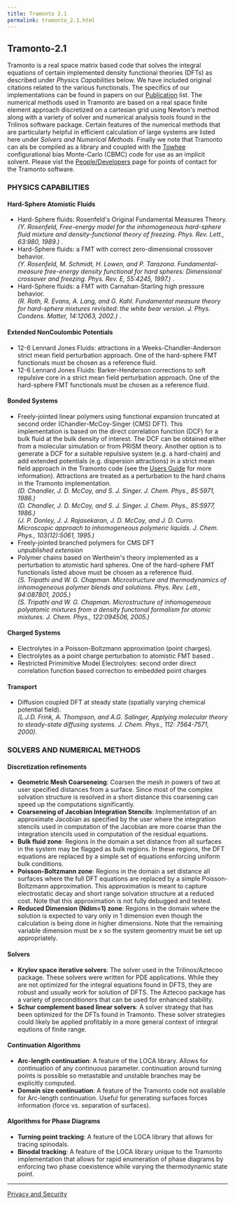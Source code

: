 ```yaml
---
title: Tramonto 2.1 
permalink: tramonto_2.1.html
---
```


## Tramonto-2.1

Tramonto is a real space matrix based code that solves the integral equations of certain implemented density functional theories (DFTs) as described under _Physics Capabilities_ below. We have included original citations related to the various functionals. The specifics of our implementations can be found in papers on our [Publication](publications.html) list. The numerical methods used in Tramonto are based on a real space finite element approach discretized on a cartesian grid using Newton's method along with a variety of solver and numerical analysis tools found in the Trilinos software package. Certain features of the numerical methods that are particularly helpful in efficient calculation of large systems are listed here under _Solvers and Numerical Methods_. Finally we note that Tramonto can als be compiled as a library and coupled with the [Towhee](http://towhee.sourceforge.net/) configurational bias Monte-Carlo (CBMC) code for use as an implicit solvent. Please vist the [People/Developers](snl_team.html) page for points of contact for the Tramonto software.

### PHYSICS CAPABILITIES

#### Hard-Sphere Atomistic Fluids

*   Hard-Sphere fluids: Rosenfeld's Original Fundamental Measures Theory.  
    _(Y. Rosenfeld, Free-energy model for the inhomogeneous hard-sphere fluid mixture and density-functional theory of freezing. Phys. Rev. Lett., 63:980, 1989.)_ .
*   Hard-Sphere fluids: a FMT with correct zero-dimensional crossover behavior.  
    _(Y. Rosenfeld, M. Schmidt, H. Lowen, and P. Tarazona. Fundamental-measure free-energy density functional for hard spheres: Dimensional crossover and freezing. Phys. Rev. E, 55:4245, 1997.)_ .
*   Hard-Sphere fluids: a FMT with Carnahan-Starling high pressure behavior.  
    _(R. Roth, R. Evans, A. Lang, and G. Kahl. Fundamental measure theory for hard-sphere mixtures revisited: the white bear version. J. Phys. Condens. Matter, 14:12063, 2002.)_ .

#### Extended NonCoulombic Potentials

*   12-6 Lennard Jones Fluids: attractions in a Weeks-Chandler-Anderson strict mean field perturbation approach. One of the hard-sphere FMT functionals must be chosen as a reference fluid.
*   12-6 Lennard Jones Fluids: Barker-Henderson corrections to soft repulsive core in a strict mean field perturbation approach. One of the hard-sphere FMT functionals must be chosen as a reference fluid.

#### Bonded Systems

*   Freely-jointed linear polymers using functional expansion truncated at second order (Chandler-McCoy-Singer (CMS) DFT). This implementation is based on the direct correlation function (DCF) for a bulk fluid at the bulk density of interest. The DCF can be obtained either from a molecular simulation or from PRISM theory. Another option is to generate a DCF for a suitable repulsive system (e.g. a hard-chain) and add extended potentials (e.g. dispersion attractions) in a strict mean field approach in the Tramonto code (see the [Users Guide](users_guides.html) for more information). Attractions are treated as a perturbation to the hard chains in the Tramonto implementation.  
    _(D. Chandler, J. D. McCoy, and S. J. Singer. J. Chem. Phys., 85:5971, 1986.)_  
    _(D. Chandler, J. D. McCoy, and S. J. Singer. J. Chem. Phys., 85:5977, 1986.)_  
    _(J. P. Donley, J. J. Rajasekaran, J. D. McCoy, and J. D. Curro. Microscopic approach to inhomogeneous polymeric liquids. J. Chem. Phys., 103(12):5061, 1995.)_
*   Freely-jointed branched polymers for CMS DFT  
    _unpublished extension_
*   Polymer chains based on Wertheim's theory implemented as a perturbation to atomistic hard spheres. One of the hard-sphere FMT functionals listed above must be chosen as a reference fluid.  
    _(S. Tripathi and W. G. Chapman. Microstructure and thermodynamics of inhomogeneous polymer blends and solutions. Phys. Rev. Lett., 94:087801, 2005.)_  
    _(S. Tripathi and W. G. Chapman. Microstructure of inhomogeneous polyatomic mixtures from a density functonal formalism for atomic mixtures. J. Chem. Phys., 122:094506, 2005.)_

#### Charged Systems

*   Electrolytes in a Poisson-Boltzmann approximation (point charges).
*   Electrolytes as a point charge perturbation to atomistic FMT based .
*   Restricted Primimitive Model Electrolytes: second order direct correlation function based correction to embedded point charges

#### Transport

*   Diffusion coupled DFT at steady state (spatially varying chemical potential field).  
    _(L.J.D. Frink, A. Thompson, and A.G. Salinger, Applying molecular theory to steady-state diffusing systems. J. Chem. Phys., 112: 7564-7571, 2000)._

### SOLVERS AND NUMERICAL METHODS

#### Discretization refinements

*   **Geometric Mesh Coarseneing**: Coarsen the mesh in powers of two at user specified distances from a surface. Since most of the complex solvation structure is resolved in a short distance this coarsening can speed up the computations significantly.
*   **Coarseneing of Jacobian Integration Stencils**: Implementation of an approximate Jacobian as specified by the user where the integration stencils used in computation of the Jacobian are more coarse than the integration stencils used in computation of the residual equations.
*   **Bulk fluid zone**: Regions in the domain a set distance from all surfaces in the system may be flagged as bulk regions. In these regions, the DFT equations are replaced by a simple set of equations enforcing uniform bulk conditions.
*   **Poisson-Boltzmann zone**: Regions in the domain a set distance all surfaces where the full DFT equations are replaced by a simple Poisson-Boltzmann approximation. This approximation is meant to capture electrostatic decay and short range solvation structure at a reduced cost. Note that this approximation is not fully debugged and tested.
*   **Reduced Dimension (Ndim=1) zone**: Regions in the domain where the solution is expected to vary only in 1 dimension even though the calculation is being done in higher dimensions. Note that the remaining variable dimension must be x so the system geomentry must be set up appropriately.

#### Solvers

*   **Krylov space iterative solvers**: The solver used in the Trilinos/Aztecoo package. These solvers were written for PDE applications. While they are not optimized for the integral equations found in DFTS, they are robust and usually work for solution of DFTS. The Aztecoo package has a variety of preconditioners that can be used for enhanced stability.
*   **Schur complement based linear solvers**: A solver strategy that has been optimized for the DFTs found in Tramonto. These solver strategies could likely be applied profitably in a more general context of integral equtions of finite range.

#### Continuation Algorithms

*   **Arc-length continuation**: A feature of the LOCA library. Allows for continuation of any continuous parameter. continuation around turning points is possible so metastable and unstable branches may be explicitly computed.
*   **Domain size continuation**: A feature of the Tramonto code not available for Arc-length continuation. Useful for generating surfaces forces information (force vs. separation of surfaces).

#### Algorithms for Phase Diagrams

*   **Turning point tracking**: A feature of the LOCA library that allows for tracing spinodals.
*   **Binodal tracking**: A feature of the LOCA library unique to the Tramonto implementation that allows for rapid enumeration of phase diagrams by enforcing two phase coexistence while varying the thermodynamic state point.

***

[Privacy and Security](http://www.sandia.gov/general/privacy-security/index.html)  